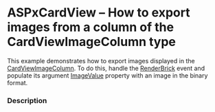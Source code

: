 # ASPxCardView – How to export images from a column of the CardViewImageColumn type


<p>This example demonstrates how to export images displayed in the <a href="https://documentation.devexpress.com/#AspNet/clsDevExpressWebCardViewImageColumntopic">CardViewImageColumn</a>. To do this, handle the <a href="https://documentation.devexpress.com/#AspNet/DevExpressWebASPxCardViewExporter_RenderBricktopic">RenderBrick</a> event and populate its argument <a href="https://documentation.devexpress.com/#AspNet/DevExpressWebASPxCardViewExportRenderingEventArgs_ImageValuetopic">ImageValue</a> property with an image in the binary format.</p>


<h3>Description</h3>

&nbsp;

<br/>



